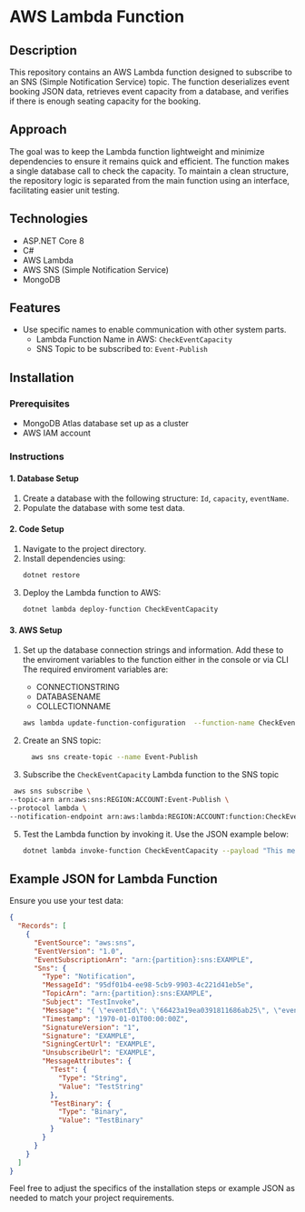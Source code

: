 # AWS Lambda Function

## Description
This repository contains an AWS Lambda function designed to subscribe to an SNS (Simple Notification Service) topic. The function deserializes event booking JSON data, retrieves event capacity from a database, and verifies if there is enough seating capacity for the booking.

## Approach
The goal was to keep the Lambda function lightweight and minimize dependencies to ensure it remains quick and efficient. The function makes a single database call to check the capacity. To maintain a clean structure, the repository logic is separated from the main function using an interface, facilitating easier unit testing.

## Technologies
- ASP.NET Core 8
- C#
- AWS Lambda
- AWS SNS (Simple Notification Service)
- MongoDB

## Features
- Use specific names to enable communication with other system parts.
  - Lambda Function Name in AWS: `CheckEventCapacity`
  - SNS Topic to be subscribed to: `Event-Publish`

## Installation

### Prerequisites
- MongoDB Atlas database set up as a cluster
- AWS IAM account

### Instructions

#### 1. Database Setup
1. Create a database with the following structure: `Id`, `capacity`, `eventName`.
2. Populate the database with some test data.

#### 2. Code Setup
1. Navigate to the project directory.
2. Install dependencies using:
   ```bash
   dotnet restore
   ```
3. Deploy the Lambda function to AWS:
   ```bash
   dotnet lambda deploy-function CheckEventCapacity
   ```

#### 3. AWS Setup
1. Set up the database connection strings and information.  Add these to the enviroment variables to the function either in the console or via CLI  The required enviroment variables are:
   - CONNECTIONSTRING
   - DATABASENAME
   - COLLECTIONNAME
   ```bash
   aws lambda update-function-configuration  --function-name CheckEventCapacity --environment "Variables={CONNECTIONSTRING,mongoconnectionString}"
    ```
  
3. Create an SNS topic:
   ```bash
     aws sns create-topic --name Event-Publish
   ```
5. Subscribe the `CheckEventCapacity` Lambda function to the SNS topic
  ```bash
   aws sns subscribe \
  --topic-arn arn:aws:sns:REGION:ACCOUNT:Event-Publish \
  --protocol lambda \
  --notification-endpoint arn:aws:lambda:REGION:ACCOUNT:function:CheckEventCapacity.
 ```
5. Test the Lambda function by invoking it. Use the JSON example below:
   ```bash
   dotnet lambda invoke-function CheckEventCapacity --payload "This message is for the dotnet lambda function"
    ```



## Example JSON for Lambda Function
Ensure you use your test data:

```json
{
  "Records": [
    {
      "EventSource": "aws:sns",
      "EventVersion": "1.0",
      "EventSubscriptionArn": "arn:{partition}:sns:EXAMPLE",
      "Sns": {
        "Type": "Notification",
        "MessageId": "95df01b4-ee98-5cb9-9903-4c221d41eb5e",
        "TopicArn": "arn:{partition}:sns:EXAMPLE",
        "Subject": "TestInvoke",
        "Message": "{ \"eventId\": \"66423a19ea0391811686ab25\", \"eventName\": \"event name\",  \"seats\": 200,  \"emailAddress\": \"test@test.com\" }",
        "Timestamp": "1970-01-01T00:00:00Z",
        "SignatureVersion": "1",
        "Signature": "EXAMPLE",
        "SigningCertUrl": "EXAMPLE",
        "UnsubscribeUrl": "EXAMPLE",
        "MessageAttributes": {
          "Test": {
            "Type": "String",
            "Value": "TestString"
          },
          "TestBinary": {
            "Type": "Binary",
            "Value": "TestBinary"
          }
        }
      }
    }
  ]
}
```

Feel free to adjust the specifics of the installation steps or example JSON as needed to match your project requirements.
